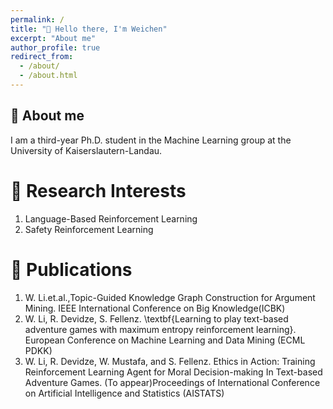 ```yaml
---
permalink: /
title: "🦥 Hello there, I'm Weichen"
excerpt: "About me"
author_profile: true
redirect_from: 
  - /about/
  - /about.html
---
```



🐻 About me
------
I am a third-year Ph.D. student in the Machine Learning group at the University of Kaiserslautern-Landau.

🐥 Research Interests
======
1. Language-Based Reinforcement Learning
2. Safety Reinforcement Learning 

🐥 Publications
======
1. W. Li.et.al.,Topic-Guided Knowledge Graph Construction for Argument Mining. IEEE International Conference on Big Knowledge(ICBK)
2. W. Li, R. Devidze, S. Fellenz. \textbf{Learning to play text-based adventure games with maximum entropy reinforcement learning}. European Conference on Machine Learning and Data Mining (ECML PDKK)
3. W. Li, R. Devidze, W. Mustafa, and S. Fellenz. Ethics in Action: Training Reinforcement Learning Agent for Moral Decision-making In Text-based Adventure Games. (To appear)Proceedings of International Conference on Artificial Intelligence and Statistics (AISTATS)





